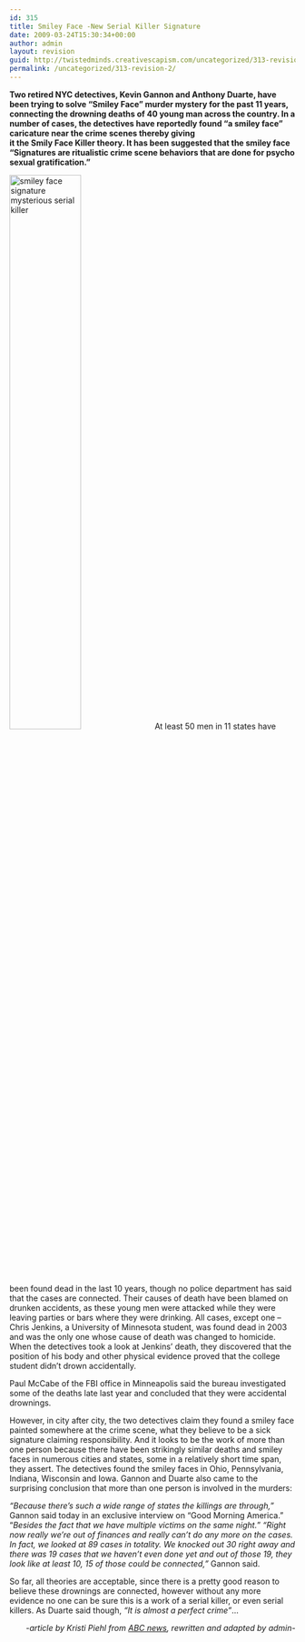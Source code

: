 ```yaml
---
id: 315
title: Smiley Face -New Serial Killer Signature
date: 2009-03-24T15:30:34+00:00
author: admin
layout: revision
guid: http://twistedminds.creativescapism.com/uncategorized/313-revision-2/
permalink: /uncategorized/313-revision-2/
---
```

<p class="dropcap-first">
  <strong>Two retired NYC detectives, Kevin Gannon and Anthony Duarte, have been trying to solve &#8220;Smiley Face&#8221; murder mystery for the past 11 years, connecting the drowning deaths of 40 young man across the country. In a number of cases, the detectives have reportedly found &#8220;a smiley face&#8221; caricature near the crime scenes thereby giving<br /> it the Smily Face Killer theory. It has been suggested that the smiley face &#8220;Signatures are ritualistic crime scene behaviors that are done for psycho sexual gratification.&#8221;</strong>
</p>

<img title="smiley face signature" src="img/post/smileyface.jpg" alt="smiley face signature mysterious serial killer" width="50%" /> At least 50 men in 11 states have been found dead in the last 10 years, though no police department has said that the cases are connected. Their causes of death have been blamed on drunken accidents, as these young men were attacked while they were leaving parties or bars where they were drinking. All cases, except one &#8211; Chris Jenkins, a University of Minnesota student, was found dead in 2003 and was the only one whose cause of death was changed to homicide. When the detectives took a look at Jenkins&#8217; death, they discovered that the position of his body and other physical evidence proved that the college student didn&#8217;t drown accidentally.

Paul McCabe of the FBI office in Minneapolis said the bureau investigated some of the deaths late last year and concluded that they were accidental drownings.

However, in city after city, the two detectives claim they found a smiley face painted somewhere at the crime scene, what they believe to be a sick signature claiming responsibility. And it looks to be the work of more than one person because there have been strikingly similar deaths and smiley faces in numerous cities and states, some in a relatively short time span, they assert. The detectives found the smiley faces in Ohio, Pennsylvania, Indiana, Wisconsin and Iowa. Gannon and Duarte also came to the surprising conclusion that more than one person is involved in the murders:

_&#8220;Because there&#8217;s such a wide range of states the killings are through,_&#8221; Gannon said today in an exclusive interview on &#8220;Good Morning America.&#8221; &#8220;_Besides the fact that we have multiple victims on the same night._&#8221;  _&#8220;Right now really we&#8217;re out of finances and really can&#8217;t do any more on the cases. In fact, we looked at 89 cases in totality. We knocked out 30 right away and there was 19 cases that we haven&#8217;t even done yet and out of those 19, they look like at least 10, 15 of those could be connected,&#8221;_ Gannon said.

So far, all theories are acceptable, since there is a pretty good reason to believe these drownings are connected, however without any more evidence no one can be sure this is a work of a serial killer, or even serial killers. As Duarte said though, _&#8220;It is almost a perfect crime&#8221;_&#8230;

<p style="text-align: right;">
  <em>-article by Kristi Piehl from <a title="ABC news" href="http://abcnews.go.com/">ABC news</a>, rewritten and adapted by admin-</em>
</p>